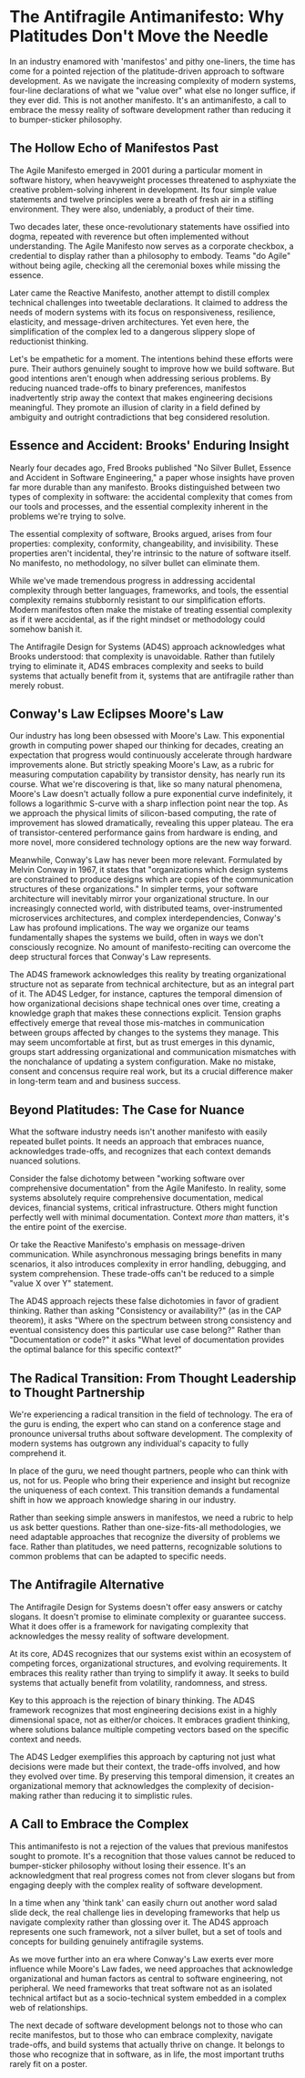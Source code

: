 # The Antifragile Antimanifesto: Why Platitudes Don't Move the Needle

In an industry enamored with 'manifestos' and pithy one-liners, the time has come for a pointed rejection of the platitude-driven approach to software development. As we navigate the increasing complexity of modern systems, four-line declarations of what we "value over" what else no longer suffice, if they ever did. This is not another manifesto. It's an antimanifesto, a call to embrace the messy reality of software development rather than reducing it to bumper-sticker philosophy.

## The Hollow Echo of Manifestos Past

The Agile Manifesto emerged in 2001 during a particular moment in software history, when heavyweight processes threatened to asphyxiate the creative problem-solving inherent in development. Its four simple value statements and twelve principles were a breath of fresh air in a stifling environment. They were also, undeniably, a product of their time.

Two decades later, these once-revolutionary statements have ossified into dogma, repeated with reverence but often implemented without understanding. The Agile Manifesto now serves as a corporate checkbox, a credential to display rather than a philosophy to embody. Teams "do Agile" without being agile, checking all the ceremonial boxes while missing the essence.

Later came the Reactive Manifesto, another attempt to distill complex technical challenges into tweetable declarations. It claimed to address the needs of modern systems with its focus on responsiveness, resilience, elasticity, and message-driven architectures. Yet even here, the simplification of the complex led to a dangerous slippery slope of reductionist thinking.

Let's be empathetic for a moment. The intentions behind these efforts were pure. Their authors genuinely sought to improve how we build software. But good intentions aren't enough when addressing serious problems. By reducing nuanced trade-offs to binary preferences, manifestos inadvertently strip away the context that makes engineering decisions meaningful. They promote an illusion of clarity in a field defined by ambiguity and outright contradictions that beg considered resolution.

## Essence and Accident: Brooks' Enduring Insight

Nearly four decades ago, Fred Brooks published "No Silver Bullet, Essence and Accident in Software Engineering," a paper whose insights have proven far more durable than any manifesto. Brooks distinguished between two types of complexity in software: the accidental complexity that comes from our tools and processes, and the essential complexity inherent in the problems we're trying to solve.

The essential complexity of software, Brooks argued, arises from four properties: complexity, conformity, changeability, and invisibility. These properties aren't incidental, they're intrinsic to the nature of software itself. No manifesto, no methodology, no silver bullet can eliminate them.

While we've made tremendous progress in addressing accidental complexity through better languages, frameworks, and tools, the essential complexity remains stubbornly resistant to our simplification efforts. Modern manifestos often make the mistake of treating essential complexity as if it were accidental, as if the right mindset or methodology could somehow banish it.

The Antifragile Design for Systems (AD4S) approach acknowledges what Brooks understood: that complexity is unavoidable. Rather than futilely trying to eliminate it, AD4S embraces complexity and seeks to build systems that actually benefit from it, systems that are antifragile rather than merely robust.

## Conway's Law Eclipses Moore's Law

Our industry has long been obsessed with Moore's Law. This exponential growth in computing power shaped our thinking for decades, creating an expectation that progress would continuously accelerate through hardware improvements alone. But strictly speaking Moore's Law, as a rubric for measuring computation capability by transistor density, has nearly run its course. What we're discovering is that, like so many natural phenomena, Moore's Law doesn't actually follow a pure exponential curve indefinitely, it follows a logarithmic S-curve with a sharp inflection point near the top. As we approach the physical limits of silicon-based computing, the rate of improvement has slowed dramatically, revealing this upper plateau. The era of transistor-centered performance gains from hardware is ending, and more novel, more considered technology options are the new way forward.

Meanwhile, Conway's Law has never been more relevant. Formulated by Melvin Conway in 1967, it states that "organizations which design systems are constrained to produce designs which are copies of the communication structures of these organizations." In simpler terms, your software architecture will inevitably mirror your organizational structure. In our increasingly connected world, with distributed teams, over-instrumented microservices architectures, and complex interdependencies, Conway's Law has profound implications. The way we organize our teams fundamentally shapes the systems we build, often in ways we don't consciously recognize. No amount of manifesto-reciting can overcome the deep structural forces that Conway's Law represents.

The AD4S framework acknowledges this reality by treating organizational structure not as separate from technical architecture, but as an integral part of it. The AD4S Ledger, for instance, captures the temporal dimension of how organizational decisions shape technical ones over time, creating a knowledge graph that makes these connections explicit. Tension graphs effectively emerge that reveal those mis-matches in communication between groups affected by changes to the systems they manage. This may seem uncomfortable at first, but as trust emerges in this dynamic, groups start addressing organizational and communication mismatches with the nonchalance of updating a system configuration. Make no mistake, consent and concensus require real work, but its a crucial difference maker in long-term team and and business success.

## Beyond Platitudes: The Case for Nuance

What the software industry needs isn't another manifesto with easily repeated bullet points. It needs an approach that embraces nuance, acknowledges trade-offs, and recognizes that each context demands nuanced solutions.

Consider the false dichotomy between "working software over comprehensive documentation" from the Agile Manifesto. In reality, some systems absolutely require comprehensive documentation, medical devices, financial systems, critical infrastructure. Others might function perfectly well with minimal documentation. Context *more than* matters, it's the entire point of the exercise.

Or take the Reactive Manifesto's emphasis on message-driven communication. While asynchronous messaging brings benefits in many scenarios, it also introduces complexity in error handling, debugging, and system comprehension. These trade-offs can't be reduced to a simple "value X over Y" statement.

The AD4S approach rejects these false dichotomies in favor of gradient thinking. Rather than asking "Consistency or availability?" (as in the CAP theorem), it asks "Where on the spectrum between strong consistency and eventual consistency does this particular use case belong?" Rather than "Documentation or code?" it asks "What level of documentation provides the optimal balance for this specific context?"

## The Radical Transition: From Thought Leadership to Thought Partnership

We're experiencing a radical transition in the field of technology. The era of the guru is ending, the expert who can stand on a conference stage and pronounce universal truths about software development. The complexity of modern systems has outgrown any individual's capacity to fully comprehend it.

In place of the guru, we need thought partners, people who can think with us, not for us. People who bring their experience and insight but recognize the uniqueness of each context. This transition demands a fundamental shift in how we approach knowledge sharing in our industry.

Rather than seeking simple answers in manifestos, we need a rubric to help us ask better questions. Rather than one-size-fits-all methodologies, we need adaptable approaches that recognize the diversity of problems we face. Rather than platitudes, we need patterns, recognizable solutions to common problems that can be adapted to specific needs.

## The Antifragile Alternative

The Antifragile Design for Systems doesn't offer easy answers or catchy slogans. It doesn't promise to eliminate complexity or guarantee success. What it does offer is a framework for navigating complexity that acknowledges the messy reality of software development.

At its core, AD4S recognizes that our systems exist within an ecosystem of competing forces, organizational structures, and evolving requirements. It embraces this reality rather than trying to simplify it away. It seeks to build systems that actually benefit from volatility, randomness, and stress.

Key to this approach is the rejection of binary thinking. The AD4S framework recognizes that most engineering decisions exist in a highly dimensional space, not as either/or choices. It embraces gradient thinking, where solutions balance multiple competing vectors based on the specific context and needs.

The AD4S Ledger exemplifies this approach by capturing not just what decisions were made but their context, the trade-offs involved, and how they evolved over time. By preserving this temporal dimension, it creates an organizational memory that acknowledges the complexity of decision-making rather than reducing it to simplistic rules.

## A Call to Embrace the Complex

This antimanifesto is not a rejection of the values that previous manifestos sought to promote. It's a recognition that those values cannot be reduced to bumper-sticker philosophy without losing their essence. It's an acknowledgment that real progress comes not from clever slogans but from engaging deeply with the complex reality of software development.

In a time when any 'think tank' can easily churn out another word salad slide deck, the real challenge lies in developing frameworks that help us navigate complexity rather than glossing over it. The AD4S approach represents one such framework, not a silver bullet, but a set of tools and concepts for building genuinely antifragile systems.

As we move further into an era where Conway's Law exerts ever more influence while Moore's Law fades, we need approaches that acknowledge organizational and human factors as central to software engineering, not peripheral. We need frameworks that treat software not as an isolated technical artifact but as a socio-technical system embedded in a complex web of relationships.

The next decade of software development belongs not to those who can recite manifestos, but to those who can embrace complexity, navigate trade-offs, and build systems that actually thrive on change. It belongs to those who recognize that in software, as in life, the most important truths rarely fit on a poster.
